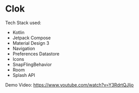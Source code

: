 # Clok
Tech Stack used:
- Kotlin
- Jetpack Compose
- Material Design 3
- Navigation
- Preferences Datastore
- Icons
- SnapFlingBehavior
- Room
- Splash API

Demo Video:
https://www.youtube.com/watch?v=Y3RdrtQJIjo 
